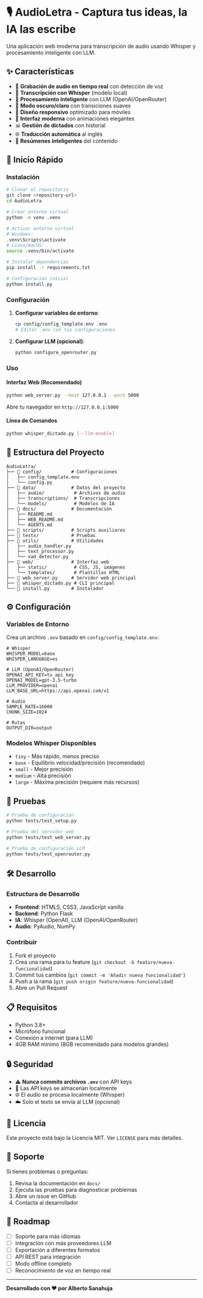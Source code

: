 # 🎙️ AudioLetra - Captura tus ideas, la IA las escribe

Una aplicación web moderna para transcripción de audio usando Whisper y procesamiento inteligente con LLM.

## ✨ Características

- 🎤 **Grabación de audio en tiempo real** con detección de voz
- 🧠 **Transcripción con Whisper** (modelo local)
- 🤖 **Procesamiento inteligente** con LLM (OpenAI/OpenRouter)
- 🌙 **Modo oscuro/claro** con transiciones suaves
- 📱 **Diseño responsivo** optimizado para móviles
- 🎨 **Interfaz moderna** con animaciones elegantes
- 📊 **Gestión de dictados** con historial
- 🌐 **Traducción automática** al inglés
- 📝 **Resúmenes inteligentes** del contenido

## 🚀 Inicio Rápido

### Instalación

```bash
# Clonar el repositorio
git clone <repository-url>
cd AudioLetra

# Crear entorno virtual
python -m venv .venv

# Activar entorno virtual
# Windows:
.venv\Scripts\activate
# Linux/macOS:
source .venv/bin/activate

# Instalar dependencias
pip install -r requirements.txt

# Configuración inicial
python install.py
```

### Configuración

1. **Configurar variables de entorno**:
   ```bash
   cp config/config_template.env .env
   # Editar .env con tus configuraciones
   ```

2. **Configurar LLM (opcional)**:
   ```bash
   python configure_openrouter.py
   ```

### Uso

#### Interfaz Web (Recomendado)
```bash
python web_server.py --host 127.0.0.1 --port 5000
```
Abre tu navegador en `http://127.0.0.1:5000`

#### Línea de Comandos
```bash
python whisper_dictado.py [--llm-enable]
```

## 📁 Estructura del Proyecto

```
AudioLetra/
├── 📁 config/           # Configuraciones
│   ├── config_template.env
│   └── config.py
├── 📁 data/             # Datos del proyecto
│   ├── audio/           # Archivos de audio
│   ├── transcriptions/  # Transcripciones
│   └── models/          # Modelos de IA
├── 📁 docs/             # Documentación
│   ├── README.md
│   ├── WEB_README.md
│   └── AGENTS.md
├── 📁 scripts/          # Scripts auxiliares
├── 📁 tests/            # Pruebas
├── 📁 utils/            # Utilidades
│   ├── audio_handler.py
│   ├── text_processor.py
│   └── vad_detector.py
├── 📁 web/              # Interfaz web
│   ├── static/          # CSS, JS, imágenes
│   └── templates/       # Plantillas HTML
├── 📄 web_server.py     # Servidor web principal
├── 📄 whisper_dictado.py # CLI principal
└── 📄 install.py        # Instalador
```

## ⚙️ Configuración

### Variables de Entorno

Crea un archivo `.env` basado en `config/config_template.env`:

```env
# Whisper
WHISPER_MODEL=base
WHISPER_LANGUAGE=es

# LLM (OpenAI/OpenRouter)
OPENAI_API_KEY=tu_api_key
OPENAI_MODEL=gpt-3.5-turbo
LLM_PROVIDER=openai
LLM_BASE_URL=https://api.openai.com/v1

# Audio
SAMPLE_RATE=16000
CHUNK_SIZE=1024

# Rutas
OUTPUT_DIR=output
```

### Modelos Whisper Disponibles

- `tiny` - Más rápido, menos preciso
- `base` - Equilibrio velocidad/precisión (recomendado)
- `small` - Mejor precisión
- `medium` - Alta precisión
- `large` - Máxima precisión (requiere más recursos)

## 🧪 Pruebas

```bash
# Prueba de configuración
python tests/test_setup.py

# Prueba del servidor web
python tests/test_web_server.py

# Prueba de configuración LLM
python tests/test_openrouter.py
```

## 🛠️ Desarrollo

### Estructura de Desarrollo

- **Frontend**: HTML5, CSS3, JavaScript vanilla
- **Backend**: Python Flask
- **IA**: Whisper (OpenAI), LLM (OpenAI/OpenRouter)
- **Audio**: PyAudio, NumPy

### Contribuir

1. Fork el proyecto
2. Crea una rama para tu feature (`git checkout -b feature/nueva-funcionalidad`)
3. Commit tus cambios (`git commit -m 'Añadir nueva funcionalidad'`)
4. Push a la rama (`git push origin feature/nueva-funcionalidad`)
5. Abre un Pull Request

## 📋 Requisitos

- Python 3.8+
- Micrófono funcional
- Conexión a internet (para LLM)
- 4GB RAM mínimo (8GB recomendado para modelos grandes)

## 🔒 Seguridad

- ⚠️ **Nunca commits archivos `.env`** con API keys
- 🔐 Las API keys se almacenan localmente
- 🌐 El audio se procesa localmente (Whisper)
- ☁️ Solo el texto se envía al LLM (opcional)

## 📄 Licencia

Este proyecto está bajo la Licencia MIT. Ver `LICENSE` para más detalles.

## 🤝 Soporte

Si tienes problemas o preguntas:

1. Revisa la documentación en `docs/`
2. Ejecuta las pruebas para diagnosticar problemas
3. Abre un issue en GitHub
4. Contacta al desarrollador

## 🎯 Roadmap

- [ ] Soporte para más idiomas
- [ ] Integración con más proveedores LLM
- [ ] Exportación a diferentes formatos
- [ ] API REST para integración
- [ ] Modo offline completo
- [ ] Reconocimiento de voz en tiempo real

---

**Desarrollado con ❤️ por Alberto Sanahuja**
